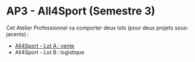 # AP3 - All4Sport (Semestre 3)

Cet Atelier Professionnel va comporter deux lots (pour deux projets sous-jacents) :

- [All4Sport - Lot A : vente](lotA-vente.pdf)
- All4Sport - Lot B : logistique

